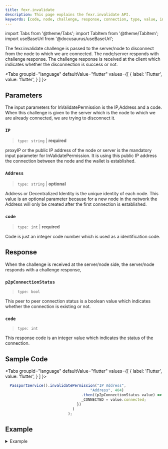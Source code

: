 ```yaml
---
title: fexr.invalidate
description: This page explains the fexr.invalidate API.
keywords: [code, node, challenge, response, connection, type, value, indicates, servernode, parameters]
---
```


import Tabs from '@theme/Tabs';
import TabItem from '@theme/TabItem';
import useBaseUrl from '@docusaurus/useBaseUrl';

The fexr.invalidate challenge is passed to the server/node to disconnect from the node to which we are connected. The node/server responds with challenge response. The challenge response is received at the client which indicates whether the disconnection is success or not.

<Tabs
  groupId="language"
  defaultValue="flutter"
  values={[
    { label: 'Flutter', value: 'flutter', }
  ]
}>
<TabItem value="flutter">

## Parameters

The input parameters for InValidatePermission is the IP,Address and a code. When this challenge is given to the server which is the node to which we are already connected, we are trying to disconnect it.

### `IP`

> `type: string` | **required**

proxyIP or the public IP address of the node or server is the mandatory input parameter for InValidatePermission. It is using this public IP address the connection between the node and the wallet is established.

### `Address`

> `type: string` | **optional**

Address or Decentralized Identity is the unique identity of each node. This value is an optional parameter because for a new node in the network the Address will only be created after the first connection is established.

### `code`

> `type: int` | **required**

Code is just an integer code number which is used as a identification code.

## Response

When the challenge is received at the server/node side, the server/node responds with a challenge response,

### `p2pConnectionStatus`

> `type: bool`

This peer to peer connection status is a boolean value which indicates whether the connection is existing or not.

### `code`

> `type: int`

This response code is an integer value which indicates the status of the connection.

## Sample Code

<Tabs
  groupId="language"
  defaultValue="flutter"
  values={[
    { label: 'Flutter', value: 'flutter', }
  ]
}>
<TabItem value="flutter">

```js
  PassportService().invalidatePermission("IP Address",
                                      "Address", 404)
                                  .then((p2pConnectionStatus value) => setState(() {
                                  _CONNECTED = value.connected;
                                })
                              )
                            );
```

</TabItem>
</Tabs>

## Example

<details><summary>Example</summary>
<div>

```ts
Future<p2pConnectionStatus> invalidatePermission(
      String proxyIP, String Address, int code) async {
    p2pConnectionStatus response;
    final channel = ClientChannel(
      proxyIP,
      port: Const.PORT,
      options: ChannelOptions(
        credentials: ChannelCredentials.insecure(),
        codecRegistry:
            CodecRegistry(codecs: const [GzipCodec(), IdentityCodec()]),
      ),
    );

    stub = POPServiceClient(channel,
        options: CallOptions(timeout: Duration(seconds: 10)));

    try {
      response = await stub
          .invalidatePermission(web3WalletPermission(Address: Address, code: code));

      // result = response.toString();
    } catch (e) {
      return p2pConnectionStatus(
          connected: false, code: 404, message: e.toString());
    }
    return response;
    // await channel.shutdown();
  }
}
```

</div>
</details>

</TabItem>
</Tabs>
